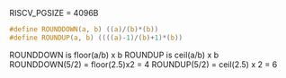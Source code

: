 RISCV_PGSIZE = 4096B
```c
#define ROUNDDOWN(a, b) ((a)/(b)*(b))
#define ROUNDUP(a, b) ((((a)-1)/(b)+1)*(b))
```
ROUNDDOWN is floor(a/b) x b
ROUNDUP is ceil(a/b) x b
ROUNDDOWN(5/2) = floor(2.5)x2 = 4
ROUNDUP(5/2) = ceil(2.5) x 2 = 6
